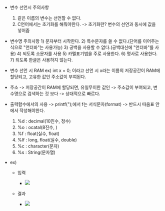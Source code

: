 
- 변수 선언시 주의사항
	1) 같은 이름의 변수는 선언할 수 없다.
	2) C언어에서는 초기화를 해줘야한다.
		-> 초기화란? 변수의 선언과 동시에 값을 넣어줌

 - 변수명 주의사항
		1) 문자부터 시작한다.
		2) 특수문자를 쓸 수 없다.(단어를 이어주는식으로 "언더바"는 사용가능)
		3) 공백을 사용할 수 없다.(공백대신에 "언더바"를 사용)
		4) 되도록 소문자를 사용
		5) 카멜표기법을 주로 사용한다.
		6) 명사로 사용한다.
		7) 되도록 한글은 사용하지 않는다.

- 변수 선언 시 RAM
	ex) int x = 0; 이라고 선언 시
	    x라는 이름의 저장공간이 RAM에 할당되고,
		고유한 값인 주소값이 부여된다.
	
- 주소
	-> 저장공간이 RAM에 할당되면, 유일무이한 값인
	-> 주소값이 부여되고, 변수명으로 검색하는 것 보다
	-> 상대적으로 빠르다.

- 출력함수에서의 사용
	-> printf(");에서 f는 서식문자(format) -> 반드시 따옴표 안에서 작성해야한다.
	1) %d : decimal(10진수, 정수)
	2) %o : ocatal(8진수, )
	3) %f : float(실수, float)
	4) %lf : long, float(실수, double)
	5) %c : character(문자)
	6) %s  : String(문자열)

- ex) 
	- 입력
		- ![](https://i.imgur.com/wnLE6kA.png)

	- 결과
		- ![](https://i.imgur.com/7kksUxO.png)